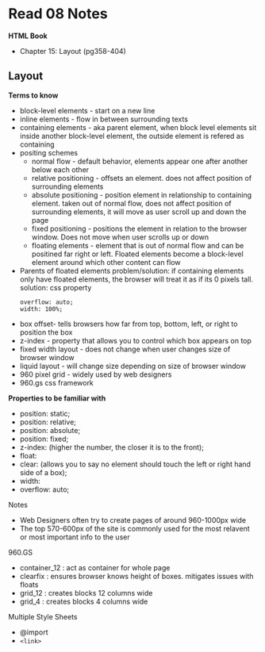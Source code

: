 # Read 08 Notes

**HTML Book**
- Chapter 15: Layout (pg358-404)

## Layout

**Terms to know**

- block-level elements - start on a new line
- inline elements - flow in between surrounding texts
- containing elements - aka parent element, when block level elements sit inside another block-level element, the outside element is refered as containing
- positing schemes
  - normal flow - default behavior, elements appear one after another below each other
  - relative positioning - offsets an element. does not affect position of surrounding elements
  - absolute positioning - position element in relationship to containing element. taken out of normal flow, does not affect position of surrounding elements, it will move as user scroll up and down the page
  - fixed positioning - positions the element in relation to the browser window. Does not move when user scrolls up or down
  - floating elements - element that is out of normal flow and can be positined far right or left. Floated elements become a block-level element around which other content can flow
- Parents of floated elements problem/solution: if containing elements only have floated elements, the browser will treat it as if its 0 pixels tall. solution: css property
  ```
  overflow: auto;
  width: 100%;
  ```
- box offset- tells browsers how far from top, bottom, left, or right to position the box
- z-index - property that allows you to control which box appears on top
- fixed width layout - does not change when user changes size of browser window
- liquid layout - will change size depending on size of browser window
- 960 pixel grid - widely used by web designers
- 960.gs css framework

**Properties to be familiar with**

- position: static;
- position: relative;
- position: absolute;
- position: fixed;
- z-index: (higher the number, the closer it is to the front);
- float: 
- clear: (allows you to say no element should touch the left or right hand side of a box);
- width:
- overflow: auto;

Notes

- Web Designers often try to create pages of around 960-1000px wide
- The top 570-600px of the site is commonly used for the most relavent or most important info to the user

 960.GS

- container_12 : act as container for whole page
- clearfix : ensures browser knows height of boxes. mitigates issues with floats
- grid_12 : creates blocks 12 columns wide
- grid_4 : creates blocks 4 columns wide

Multiple Style Sheets
- @import
- `<link>`